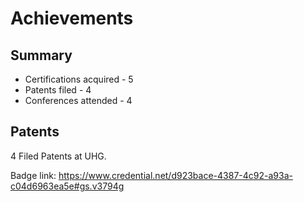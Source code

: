 # Achievements
## Summary
- Certifications acquired - 5
- Patents filed - 4
- Conferences attended - 4
## Patents
4 Filed Patents at UHG.

Badge link:  https://www.credential.net/d923bace-4387-4c92-a93a-c04d6963ea5e#gs.v3794g

